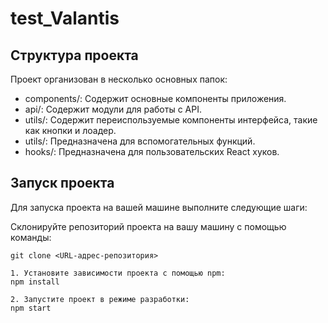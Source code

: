 # test_Valantis
## Структура проекта
Проект организован в несколько основных папок:

+ components/: Содержит основные компоненты приложения.
+ api/: Содержит модули для работы с API.
+ utils/: Содержит переиспользуемые компоненты интерфейса, такие как кнопки и лоадер.
+ utils/: Предназначена для вспомогательных функций.
+ hooks/: Предназначена для пользовательских React хуков.


## Запуск проекта
Для запуска проекта на вашей машине выполните следующие шаги:

Склонируйте репозиторий проекта на вашу машину с помощью команды:
```
git clone <URL-адрес-репозитория>

1. Установите зависимости проекта с помощью npm:
npm install

2. Запустите проект в режиме разработки:
npm start
```